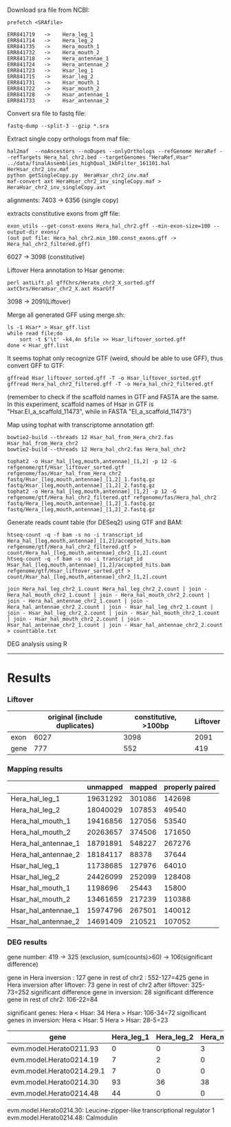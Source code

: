 Download sra file from NCBI:

    prefetch <SRAfile>

    ERR841719   ->    Hera_leg_1
    ERR841714   ->    Hera_leg_2
    ERR841735   ->    Hera_mouth_1
    ERR841732   ->    Hera_mouth_2
    ERR841718   ->    Hera_antennae_1
    ERR841724   ->    Hera_antennae_2
    ERR841723   ->    Hsar_leg_1
    ERR841715   ->    Hsar_leg_2
    ERR841731   ->    Hsar_mouth_1
    ERR841722   ->    Hsar_mouth_2
    ERR841728   ->    Hsar_antennae_1
    ERR841733   ->    Hsar_antennae_2

Convert sra file to fastq file:
    
    fastq-dump --split-3 --gzip *.sra

Extract single copy orthologs from maf file:

    hal2maf  --noAncestors --noDupes --onlyOrthologs --refGenome HeraRef --refTargets Hera_hal_chr2.bed --targetGenomes "HeraRef,Hsar" ../data/finalAssemblies_highQual_1kbFilter_161101.hal HerHsar_chr2_inv.maf
    python getSingleCopy.py  HeraHsar_chr2_inv.maf
    maf-convert axt HeraHsar_chr2_inv_singleCopy.maf > HeraHsar_chr2_inv_singleCopy.axt

alignments: 7403 -> 6356 (single copy)

extracts constitutive exons from gff file:

    exon_utils --get-const-exons Hera_hal_chr2.gff --min-exon-size=100 --output-dir exons/
    (out put file: Hera_hal_chr2.min_100.const_exons.gff -> Hera_hal_chr2_filtered.gff)

6027  -> 3098 (constitutive)

Liftover Hera annotation to Hsar genome:

    perl axtLift.pl gffChrs/Herato_chr2_X_sorted.gff axtChrs/HeraHsar_chr2_X.axt HsarGff

3098 -> 2091(Liftover)

Merge all generated GFF using merge.sh:

    ls -1 Hsar* > Hsar_gff.list
    while read file;do
        sort -t $'\t' -k4,4n $file >> Hsar_liftover_sorted.gff
    done < Hsar_gff.list
    
It seems tophat only recognize GTF (weird, should be able to use GFF), thus convert GFF to GTF:

    gffread Hsar_liftover_sorted.gff -T -o Hsar_liftover_sorted.gtf
    gffread Hera_hal_chr2_filtered.gff -T -o Hera_hal_chr2_filtered.gtf

(remember to check if the scaffold names in GTF and FASTA are the same. In this experiment, scaffold names of Hsar in GTF is "Hsar.EI_a_scaffold_11473", while in FASTA "EI_a_scaffold_11473")

Map using tophat with transcriptome annotation gtf:

    bowtie2-build --threads 12 Hsar_hal_from_Hera_chr2.fas Hsar_hal_from_Hera_chr2
    bowtie2-build --threads 12 Hera_hal_chr2.fas Hera_hal_chr2
    
    tophat2 -o Hsar_hal_[leg,mouth,antennae]_[1,2] -p 12 -G refgenome/gtf/Hsar_liftover_sorted.gtf refgenome/fas/Hsar_hal_from_Hera_chr2 fastq/Hsar_[leg,mouth,antennae]_[1,2]_1.fastq.gz fastq/Hsar_[leg,mouth,antennae]_[1,2]_2.fastq.gz
    tophat2 -o Hera_hal_[leg,mouth,antennae]_[1,2] -p 12 -G refgenome/gtf/Hera_hal_chr2_filtered.gtf refgenome/fas/Hera_hal_chr2 fastq/Hera_[leg,mouth,antennae]_[1,2]_1.fastq.gz fastq/Hera_[leg,mouth,antennae]_[1,2]_2.fastq.gz 

Generate reads count table (for DESeq2) using GTF and BAM:

    htseq-count -q -f bam -s no -i transcript_id Hera_hal_[leg,mouth,antennae]_[1,2]/accepted_hits.bam refgenome/gtf/Hera_hal_chr2_filtered.gtf > count/Hera_hal_[leg,mouth,antennae]_chr2_[1,2].count
    htseq-count -q -f bam -s no -i transcript_id Hsar_hal_[leg,mouth,antennae]_[1,2]/accepted_hits.bam refgenome/gtf/Hsar_liftover_sorted.gtf > count/Hsar_hal_[leg,mouth,antennae]_chr2_[1,2].count
    
    join Hera_hal_leg_chr2_1.count Hera_hal_leg_chr2_2.count | join - Hera_hal_mouth_chr2_1.count | join - Hera_hal_mouth_chr2_2.count | join - Hera_hal_antennae_chr2_1.count | join - Hera_hal_antennae_chr2_2.count | join - Hsar_hal_leg_chr2_1.count | join - Hsar_hal_leg_chr2_2.count | join - Hsar_hal_mouth_chr2_1.count | join - Hsar_hal_mouth_chr2_2.count | join - Hsar_hal_antennae_chr2_1.count | join - Hsar_hal_antennae_chr2_2.count > counttable.txt
    
    
DEG analysis using R

-------------------------
# Results

### Liftover

| | original (include duplicates) | constitutive, >100bp | Liftover |
| - | - | - | - |
| exon | 6027 | 3098 | 2091 |
| gene | 777 | 552 | 419 |


### Mapping results

|                     |  unmapped |  mapped | properly paired |
|           -         |  -        |    -    |   -    |
| Hera_hal_leg_1      | 19631292  | 301086  | 142698 |
| Hera_hal_leg_2      | 18040029  | 107853  | 49540  |
| Hera_hal_mouth_1    | 19416856  | 127056  | 53540  |
| Hera_hal_mouth_2    | 20263657  | 374506  | 171650 |
| Hera_hal_antennae_1 | 18791891  | 548227  | 267276 |
| Hera_hal_antennae_2 | 18184117  | 88378   | 37644  |
| Hsar_hal_leg_1      | 11738685  | 127976  | 64010  |
| Hsar_hal_leg_2      | 24426099  | 252099  | 128408 |
| Hsar_hal_mouth_1    | 1198696   | 25443   | 15800  |
| Hsar_hal_mouth_2    | 13461659  | 217239  | 110388 |
| Hsar_hal_antennae_1 | 15974796  | 267501  | 140012 |
| Hsar_hal_antennae_2 | 14691409  | 210521  | 107052 |


### DEG results

gene number: 419 -> 325 (exclusion, sum(counts)>60) -> 106(significant difference) 

gene in Hera inversion : 127 
gene in rest of chr2 :  552-127=425
gene in Hera inversion after liftover: 73
gene in rest of chr2 after liftover: 325-73=252
significant difference gene in inversion: 28
significant difference gene in rest of chr2: 106-22=84

significant genes:
Hera < Hsar: 34
Hera > Hsar: 106-34=72
significant genes in inversion: 
Hera < Hsar: 5
Hera > Hsar: 28-5=23

| gene | Hera_leg_1 | Hera_leg_2 | Hera_mouth_1 | Hera_mouth_2 | Hera_antennae_1 | Hera_antennae_2 | Hsar_leg_1 | Hsar_leg_2 | Hsar_mouth_1 | Hsar_mouth_2 | Hsar_antennae_1 | Hsar_antennae_2 |
| - | - | - | - | - | - | - | - | - | - | - | - | - |
| evm.model.Herato0211.93 | 0 | 0 | 3 | 4 | 0 | 0 | 2 | 7 | 1 | 7 | 86 | 13 |
| evm.model.Herato0214.19 | 7 | 2 | 0 | 6 | 32 | 4 | 12 | 29 | 2 | 39 | 58 | 50 |
| evm.model.Herato0214.29.1 | 7 | 0 | 0 | 12 | 8 | 2 | 6 | 33 | 4 | 27 | 33 | 33 |
| evm.model.Herato0214.30 | 93 | 36 | 38 | 86 | 135 | 20 | 156 | 309 | 56 | 217 | 182 | 187 |
| evm.model.Herato0214.48 | 44 | 0 | 0 | 56 | 138 | 0 | 89 | 297 | 59 | 228 | 772 | 792 |

evm.model.Herato0214.30: Leucine-zipper-like transcriptional regulator 1
evm.model.Herato0214.48: Calmodulin 

